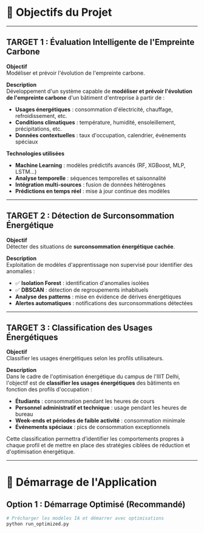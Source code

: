 # 🎯 Objectifs du Projet

---

## **TARGET 1 : Évaluation Intelligente de l'Empreinte Carbone**
**Objectif**  
Modéliser et prévoir l'évolution de l'empreinte carbone.

**Description**  
Développement d'un système capable de **modéliser et prévoir l'évolution de l'empreinte carbone** d'un bâtiment d'entreprise à partir de :
- **Usages énergétiques** : consommation d'électricité, chauffage, refroidissement, etc.
- **Conditions climatiques** : température, humidité, ensoleillement, précipitations, etc.
- **Données contextuelles** : taux d'occupation, calendrier, événements spéciaux

**Technologies utilisées**  
- **Machine Learning** : modèles prédictifs avancés (RF, XGBoost, MLP, LSTM…)
- **Analyse temporelle** : séquences temporelles et saisonnalité
- **Intégration multi-sources** : fusion de données hétérogènes
- **Prédictions en temps réel** : mise à jour continue des modèles

---

## **TARGET 2 : Détection de Surconsommation Énergétique**
**Objectif**  
Détecter des situations de **surconsommation énergétique cachée**.

**Description**  
Exploitation de modèles d'apprentissage non supervisé pour identifier des anomalies :
- ✅ **Isolation Forest** : identification d'anomalies isolées
- ✅ **DBSCAN** : détection de regroupements inhabituels
- **Analyse des patterns** : mise en évidence de dérives énergétiques
- **Alertes automatiques** : notifications des surconsommations détectées

---

## **TARGET 3 : Classification des Usages Énergétiques**
**Objectif**  
Classifier les usages énergétiques selon les profils utilisateurs.

**Description**  
Dans le cadre de l'optimisation énergétique du campus de l'IIIT Delhi, l'objectif est de **classifier les usages énergétiques** des bâtiments en fonction des profils d'occupation :
- **Étudiants** : consommation pendant les heures de cours
- **Personnel administratif et technique** : usage pendant les heures de bureau
- **Week-ends et périodes de faible activité** : consommation minimale
- **Événements spéciaux** : pics de consommation exceptionnels

Cette classification permettra d’identifier les comportements propres à chaque profil et de mettre en place des stratégies ciblées de réduction et d'optimisation énergétique.

---

# 🚀 Démarrage de l'Application

## **Option 1 : Démarrage Optimisé (Recommandé)**
```bash
# Précharger les modèles IA et démarrer avec optimisations
python run_optimized.py
